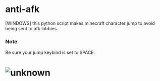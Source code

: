 # anti-afk
[WINDOWS] this python script makes minecraft character jump to avoid being sent to afk lobbies.

### Note
Be sure your jump keybind is set to SPACE.
# ![unknown](https://user-images.githubusercontent.com/73341835/152192547-5c62e3b0-157f-40a3-b0d8-5655dd19a2b4.png)

